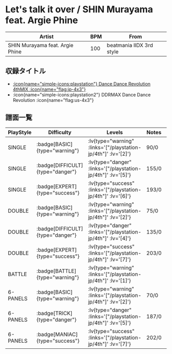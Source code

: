 # Let's talk it over / SHIN Murayama feat. Argie Phine

|Artist|BPM|From|
|------|---|----|
|SHIN Murayama feat. Argie Phine|100|beatmania IIDX 3rd style|

## 収録タイトル

- [ :icon{name="simple-icons:playstation"} Dance Dance Revolution 4thMIX :icon{name="flag:jp-4x3"} ](/playstation-jp/4th)
- :icon{name="simple-icons:playstation2"} DDRMAX Dance Dance Revolution :icon{name="flag:us-4x3"}

## 譜面一覧

|PlayStyle|Difficulty|Levels|Notes|Movie|
|---------|----------|------|-----|-----|
|SINGLE| :badge[BASIC]{type="warning"} | :lv{type="warning" :links='["/playstation-jp/4th"]' :lv='[2]'} |90/0||
|SINGLE| :badge[DIFFICULT]{type="danger"} | :lv{type="danger" :links='["/playstation-jp/4th"]' :lv='[5]'} |155/0||
|SINGLE| :badge[EXPERT]{type="success"} | :lv{type="success" :links='["/playstation-jp/4th"]' :lv='[6]'} |193/0||
|DOUBLE| :badge[BASIC]{type="warning"} | :lv{type="warning" :links='["/playstation-jp/4th"]' :lv='[2]'} |75/0||
|DOUBLE| :badge[DIFFICULT]{type="danger"} | :lv{type="danger" :links='["/playstation-jp/4th"]' :lv='[4]'} |135/0||
|DOUBLE| :badge[EXPERT]{type="success"} | :lv{type="success" :links='["/playstation-jp/4th"]' :lv='[7]'} |203/0||
|BATTLE| :badge[BATTLE]{type="warning"} | :lv{type="warning" :links='["/playstation-jp/4th"]' :lv='[1]'} |||
|6-PANELS| :badge[BASIC]{type="warning"} | :lv{type="warning" :links='["/playstation-jp/4th"]' :lv='[2]'} |70/0||
|6-PANELS| :badge[TRICK]{type="danger"} | :lv{type="danger" :links='["/playstation-jp/4th"]' :lv='[5]'} |187/0||
|6-PANELS| :badge[MANIAC]{type="success"} | :lv{type="success" :links='["/playstation-jp/4th"]' :lv='[7]'} |202/0||
